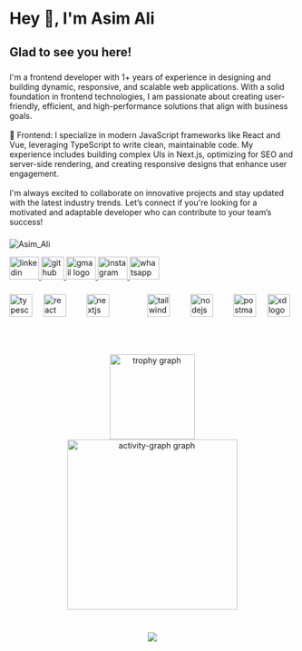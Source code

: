 <h1 align="left">Hey 👋, I'm Asim Ali</h1>

###

<h2 align="left">Glad to see you here!</h2>

###

<p align="left">I'm a frontend developer with 1+ years of experience in designing and building dynamic, responsive, and scalable web applications. With a solid foundation in frontend technologies, I am passionate about creating user-friendly, efficient, and high-performance solutions that align with business goals.<br><br>🔹 Frontend: I specialize in modern JavaScript frameworks like React and Vue, leveraging TypeScript to write clean, maintainable code. My experience includes building complex UIs in Next.js, optimizing for SEO and server-side rendering, and creating responsive designs that enhance user engagement.<br><br>I'm always excited to collaborate on innovative projects and stay updated with the latest industry trends. Let’s connect if you're looking for a motivated and adaptable developer who can contribute to your team’s success!</p>

###

<p align="left"> <img src="https://komarev.com/ghpvc/?username=Asim-Ali515&label=Profile%20views&color=0e75b6&style=flat" alt="Asim_Ali" /> </p>

<div align="left">
  <a href="https://www.linkedin.com/in/asimtassaduq/" target="_blank">
    <img src="https://raw.githubusercontent.com/maurodesouza/profile-readme-generator/master/src/assets/icons/social/linkedin/default.svg" width="52" height="40" alt="linkedin logo"  />
  </a>
  <a href="https://github.com/Asimali848" target="_blank">
  <img src="https://cdn.jsdelivr.net/gh/devicons/devicon/icons/github/github-original.svg" 
       width="40" 
       height="40" 
       alt="github logo" />
</a>


  <a href="asimtassaduqwork@gmail.com" target="_blank">
    <img src="https://raw.githubusercontent.com/maurodesouza/profile-readme-generator/master/src/assets/icons/social/gmail/default.svg" width="52" height="40" alt="gmail logo"  />
  </a>
  <a href="https://www.instagram.com/hajiramzan75/" target="_blank">
    <img src="https://raw.githubusercontent.com/maurodesouza/profile-readme-generator/master/src/assets/icons/social/instagram/default.svg" width="52" height="40" alt="instagram logo"  />
  </a>
  <a href="https://wa.me/923048266031" target="_blank">
    <img src="https://raw.githubusercontent.com/maurodesouza/profile-readme-generator/master/src/assets/icons/social/whatsapp/default.svg" width="52" height="40" alt="whatsapp logo"  />
  </a>
</div>

###

<div align="left">
  <img src="https://cdn.jsdelivr.net/gh/devicons/devicon/icons/typescript/typescript-original.svg" height="40" alt="typescript logo"  />
  <img width="12" />
  <img src="https://cdn.jsdelivr.net/gh/devicons/devicon/icons/react/react-original.svg" height="40" alt="react logo"  />
  <img width="12" />
<!--   <img src="https://cdn.jsdelivr.net/gh/devicons/devicon/icons/mysql/mysql-original.svg" height="40" alt="mysql logo"  /> -->
  <img width="12" />
  <img src="https://cdn.jsdelivr.net/gh/devicons/devicon/icons/nextjs/nextjs-original.svg" height="40" alt="nextjs logo"  />
  <img width="12" />
<!--   <img src="https://cdn.jsdelivr.net/gh/devicons/devicon/icons/nuxtjs/nuxtjs-original.svg" height="40" alt="nuxtjs logo"  /> -->
  <img width="12" />
<!--   <img src="https://cdn.jsdelivr.net/gh/devicons/devicon/icons/postgresql/postgresql-original.svg" height="40" alt="postgresql logo"  /> -->
  <img width="12" />
<!--   <img src="https://cdn.jsdelivr.net/gh/devicons/devicon/icons/redux/redux-original.svg" height="40" alt="redux logo"  /> -->
  <img width="12" />
  <img src="https://cdn.simpleicons.org/tailwindcss/06B6D4" height="40" alt="tailwindcss logo"  />
  <img width="12" />
<!--   <img src="https://cdn.jsdelivr.net/gh/devicons/devicon/icons/vuejs/vuejs-original.svg" height="40" alt="vuejs logo"  /> -->
  <img width="12" />
  <img src="https://cdn.simpleicons.org/nodedotjs/339933" height="40" alt="nodejs logo"  />
  <img width="12" />
<!--   <img src="https://cdn.simpleicons.org/mongodb/47A248" height="40" alt="mongodb logo"  /> -->
  <img width="12" />
  <img src="https://cdn.simpleicons.org/postman/FF6C37" height="40" alt="postman logo"  />
  <img width="12" />
  <img src="https://skillicons.dev/icons?i=xd" height="40" alt="xd logo"  />
</div>

###

<br clear="both">


###

<div align="center">
  <img src="https://github-profile-trophy.vercel.app?username=Asim-Ali515&theme=dracula&column=-1&row=1&margin-w=8&margin-h=8&no-bg=false&no-frame=false&order=4" height="150" alt="trophy graph" /> <br>
  <img src="https://github-readme-activity-graph.vercel.app/graph?username=Asim-Ali515&radius=16&theme=react&area=true&order=5&hide_border=false&hide_title=false" height="300" alt="activity-graph graph"  />
</div>

###

<br clear="both">

<div align="center">
  <img src="https://profile-counter.glitch.me/Asim-Ali515/count.svg?"  />
</div>

###
